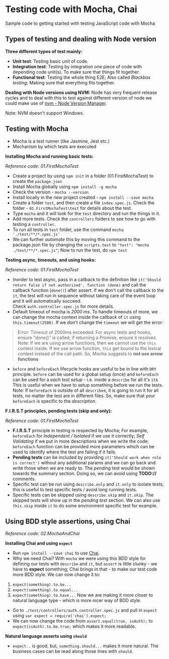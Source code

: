 # Testing code with Mocha, Chai

Sample code to getting started with testing JavaScript code with Mocha 

## Types of testing and dealing with Node version

**Three different types of test mainly:**
- **Unit test**: Testing basic unit of code. 
- **Integration test**: Testing by integration one piece of code with depending code unit(s). To make sure that things fit together.
- **Functional test**: Testing the whole thing E2E; Also called *Blackbox testing*; Making sure that everything fits together.

**Dealing with Node versions using NVM:**
Node has very frequent release cycles and to deal with this to test against different version of node we could make use of [nvm - Node Version Manager](https://github.com/creationix/nvm). 

Note: NVM doesn't support Windows.

## Testing with Mocha

- Mocha is a test runner (like Jasmine, Jest etc.)
- Mechanism by which tests are executed

**Installing Mocha and running basic tests:**

*Reference code: 01.FirstMochaTest*

- Create a project by using `npm init` in a folder (01.FirstMochaTest) to create the `package.json`
- Install Mocha globally using `npm install -g mocha`
- Check the version - `mocha --version`
- Install locally in the new project created - `npm install --save mocha`
- Create a folder `test`, and then create a file `index.spec.js`. Check the folder - `01.FirstMochaTest\test` for details about the test. 
- Type `mocha` and it will look for the `test` directory and run the things in it.
- Add more tests. Check the `controllers` folders to see how to go with testing a `controller`. 
- To run all tests in `test` folder, use the command `mocha './test/**/*.spec.js'`
- We can further *automate* this by moving this command to the package.json file by changing the `scripts.test` to `"test": "mocha ./test/**/*.spec.js"`; Now to run the test, do `npm test`

**Testing async, timeouts, and using hooks:**

*Reference code: 01.FirstMochaTest*

- Inorder to test async, pass in a callback to the definition like `it('Should return false if not authorized', function (done)` and call the callback function (`done()`) after assert. If we don't call the callback to the `it`, the test will run in sequence without taking care of the event loop and it will automatically succeed.  
Check `auth.controller.spec.js` for more details.
- Default timeout of mocha is *2000 ms*. To handle timeouts of more, we can change the mocha context inside the callback of `it` using `this.timeout(2500)`. If we don't change the `timeout` we will get the error: 
> Error: Timeout of 2000ms exceeded. For async tests and hooks, ensure "done()" is called; if returning a Promise, ensure it resolves. 
Note: If we are using arrow functions, then we cannot use the `this` context inside. If we use arrow function, `this` get bound to the lexical context instead of the call path. 
So, Mocha suggests to **not use arrow functions**
- `before` and `beforeEach` lifecycle hooks are useful to be in line with `DRY` principle. 
`before` can be used for a global setup (once) and `beforeEach` can be used for a *each test setup*  - i.e. inside a `describe` for all it's `it`s 
This is useful when we have to setup something before we run the tests. 
Note: If `beforeEach` is outside of all `describe`s, it is going to run it for all tests, no matter the test are in different files. So, make sure that your `beforeEach` is specific to the *description*. 

**F.I.R.S.T principles, pending tests (skip and only):**

*Reference code: 01.FirstMochaTest*

- **F.I.R.S.T** principle in testing is respected by Mocha; For example, `beforeEach` for *Independent / Isolated* if we use it correctly; *Self Validating* if we put in more descriptions when we write the code; `beforeEach` function can be provided more parameters which can be used to identify where the test are failing if it fails. 
- **Pending tests** can be included by providing `it('Should work when role is correct')` without any additional params and we can go back and write those when we are ready to. The *pending* test would be shown towards the summary section. Doing so, we can avoid using **TODO://** comments. 
- Specific test can be run using `describe.only` and `it.only` to isolate tests; this is useful to test specific tests / avoid long running tests. 
- Specific tests can be skipped using `describe.skip` and `it.skip`. The skipped tests will show up in the *pending test* section. We can also use `this.skip` inside `it` to do some environment specific test for example. 

## Using BDD style assertions, using Chai

*Reference code: 02.MochaAndChai*

**Installing Chai and using `expect`**
- Run `npm install --save chai` to use [Chai](http://chaijs.com/). 
- Why we need Chai? With `mocha` we were using this BDD style for defining our tests with `describe` and `it`, but `assert` is little clunky - we have to **expect** something; Chai brings in that - to make our test code more BDD style.
We can now change it to: 
1. `expect(something).to.be...`
2. `expect(something).to.equal...`
3. `expect(something).to.have...`
Now we are making it more closer to natural language type - which is more nicer way of BDD style. 
- Go to `./test/controllers/auth.controller.spec.js` and pull in `expect` using `var expect = require('chai').expect;`
- We can now change the code from `assert.equal(true, isAuth);` to `expect(isAuth).to.be.true;` which makes it more readable. 

**Natural language asserts using `should`**
- `expect..` is good, but, `something.should...` makes it more natural. The business cases can be read along those lines with `should`. 